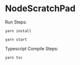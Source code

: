 # NodeScratchPad

Run Steps:

`yarn install`

`yarn start`



Typescript Compile Steps:

`yarn tsc`
